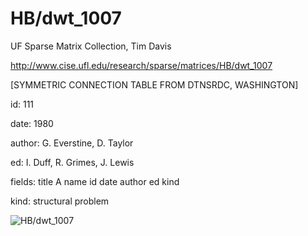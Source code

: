 # HB/dwt_1007

 UF Sparse Matrix Collection, Tim Davis

 http://www.cise.ufl.edu/research/sparse/matrices/HB/dwt_1007

 [SYMMETRIC CONNECTION TABLE FROM DTNSRDC, WASHINGTON]

 id: 111

 date: 1980

 author: G. Everstine, D. Taylor

 ed: I. Duff, R. Grimes, J. Lewis

 fields: title A name id date author ed kind

 kind: structural problem

![HB/dwt_1007](http://www2.research.att.com/~yifanhu/GALLERY/GRAPHS/GIF_SMALL/HB@dwt_1007.gif)